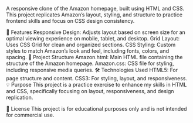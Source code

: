A responsive clone of the Amazon homepage, built using HTML and CSS. This project replicates Amazon’s layout, styling, and structure to practice frontend skills and focus on CSS design
consistency.

🚀 Features
Responsive Design: Adjusts layout based on screen size for an optimal viewing experience on mobile, tablet, and desktop.
Grid Layout: Uses CSS Grid for clean and organized sections.
CSS Styling: Custom styles to match Amazon’s look and feel, including fonts, colors, and spacing.
📁 Project Structure
Amazon.html: Main HTML file containing the structure of the Amazon homepage.
Amazon.css: CSS file for styling, including responsive media queries.
🛠️ Technologies Used
HTML5: For page structure and content.
CSS3: For styling, layout, and responsiveness.
💡 Purpose
This project is a practice exercise to enhance my skills in HTML and CSS, specifically focusing on layout, responsiveness, and design replication.

📜 License
This project is for educational purposes only and is not intended for commercial use.
